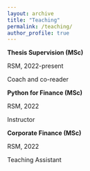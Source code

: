 ```yaml
---
layout: archive
title: "Teaching"
permalink: /teaching/
author_profile: true
---
```


**Thesis Supervision (MSc)**

RSM, 2022-present

Coach and co-reader

**Python for Finance (MSc)**

RSM, 2022

Instructor

**Corporate Finance (MSc)**

RSM, 2022

Teaching Assistant
